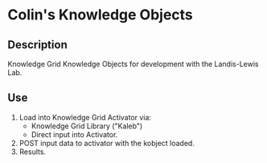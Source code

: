 # Colin's Knowledge Objects

## Description
Knowledge Grid Knowledge Objects for development with the Landis-Lewis Lab.

## Use

1. Load into Knowledge Grid Activator via:
    * Knowledge Grid Library ("Kaleb")
    * Direct input into Activator.
1. POST input data to activator with the kobject loaded.
1. Results.

